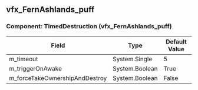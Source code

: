 ## vfx_FernAshlands_puff

### Component: TimedDestruction (vfx_FernAshlands_puff)

|Field|Type|Default Value|
|---|---|---|
|m_timeout|System.Single|5|
|m_triggerOnAwake|System.Boolean|True|
|m_forceTakeOwnershipAndDestroy|System.Boolean|False|

